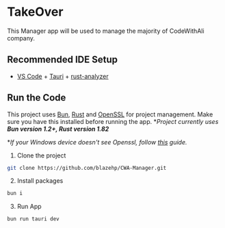# TakeOver

This Manager app will be used to manage the majority of CodeWithAli company.

## Recommended IDE Setup

- [VS Code](https://code.visualstudio.com/) + [Tauri](https://marketplace.visualstudio.com/items?itemName=tauri-apps.tauri-vscode) + [rust-analyzer](https://marketplace.visualstudio.com/items?itemName=rust-lang.rust-analyzer)

## Run the Code

This project uses [Bun](https://bun.sh/), [Rust](https://community.chocolatey.org/packages/rust) and [OpenSSL](https://community.chocolatey.org/packages/openssl) for project management. Make sure you have this installed before running the app.
**Project currently uses **Bun version 1.2+, Rust version 1.82***

**If your Windows device doesn't see Openssl, follow [this](https://github.com/sfackler/rust-openssl/issues/1542#issuecomment-2524831738) guide.*

1. Clone the project
```bash
git clone https://github.com/blazehp/CWA-Manager.git
```

2. Install packages
```bash
bun i
```

3. Run App
```bash
bun run tauri dev
```
